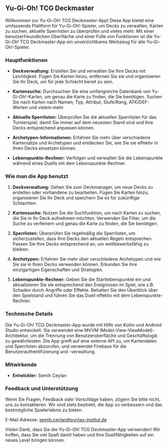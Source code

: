 ## Yu-Gi-Oh! TCG Deckmaster

Willkommen zur Yu-Gi-Oh! TCG Deckmaster-App! Diese App bietet eine umfassende Plattform für Yu-Gi-Oh!-Spieler, um Decks zu verwalten, Karten zu suchen, aktuelle Sperrlisten zu überprüfen und vieles mehr. Mit einer benutzerfreundlichen Oberfläche und einer Fülle von Funktionen ist die Yu-Gi-Oh! TCG Deckmaster-App ein unverzichtbares Werkzeug für alle Yu-Gi-Oh!-Spieler.

### Hauptfunktionen

- **Deckverwaltung:** Erstellen Sie und verwalten Sie Ihre Decks mit Leichtigkeit. Fügen Sie Karten hinzu, entfernen Sie sie und organisieren Sie Ihr Deck, um für jede Schlacht bereit zu sein.

- **Kartensuche:** Durchsuchen Sie eine umfangreiche Datenbank von Yu-Gi-Oh!-Karten, um genau die Karte zu finden, die Sie benötigen. Suchen Sie nach Karten nach Namen, Typ, Attribut, Stufe/Rang, ATK/DEF-Werten und vielem mehr.

- **Aktuelle Sperrlisten:** Überprüfen Sie die aktuellen Sperrlisten für das Turnierspiel, damit Sie immer auf dem neuesten Stand sind und Ihre Decks entsprechend anpassen können.

- **Archetypen-Informationen:** Erfahren Sie mehr über verschiedene Kartensätze und Archetypen und entdecken Sie, wie Sie sie effektiv in Ihren Decks einsetzen können.

- **Lebenspunkte-Rechner:** Verfolgen und verwalten Sie die Lebenspunkte während eines Duells mit dem Lebenspunkte-Rechner.

### Wie man die App benutzt

1. **Deckverwaltung:** Gehen Sie zum Deckmanager, um neue Decks zu erstellen oder vorhandene zu bearbeiten. Fügen Sie Karten hinzu, organisieren Sie Ihr Deck und speichern Sie es für zukünftige Schlachten.

2. **Kartensuche:** Nutzen Sie die Suchfunktion, um nach Karten zu suchen, die Sie in Ihr Deck aufnehmen möchten. Verwenden Sie Filter, um die Suche zu verfeinern und genau die Karte zu finden, die Sie benötigen.

3. **Sperrlisten:** Überprüfen Sie regelmäßig die Sperrlisten, um sicherzustellen, dass Ihre Decks den aktuellen Regeln entsprechen. Passen Sie Ihre Decks entsprechend an, um wettbewerbsfähig zu bleiben.

4. **Archetypen:** Erfahren Sie mehr über verschiedene Archetypen und wie Sie sie in Ihren Decks verwenden können. Erkunden Sie ihre einzigartigen Eigenschaften und Strategien.

5. **Lebenspunkte-Rechner:** Geben Sie die Startlebenspunkte ein und aktualisieren Sie sie entsprechend den Ereignissen im Spiel, wie z.B. Schaden durch Angriffe oder Effekte. Behalten Sie den Überblick über den Spielstand und führen Sie das Duell effektiv mit dem Lebenspunkte-Rechner.

### Technische Details

Die Yu-Gi-Oh! TCG Deckmaster-App wurde mit Hilfe von Kotlin und Android Studio entwickelt. Sie verwendet eine MVVM (Model-View-ViewModel)-Architektur, um die Trennung von Benutzeroberfläche und Geschäftslogik zu gewährleisten. Die App greift auf eine externe API zu, um Kartendaten und Sperrlisten abzurufen, und verwendet Firebase für die Benutzerauthentifizierung und -verwaltung.

### Mitwirkende

- **Entwickler:** Semih Ceylan

### Feedback und Unterstützung

Wenn Sie Fragen, Feedback oder Vorschläge haben, zögern Sie bitte nicht, uns zu kontaktieren. Wir sind stets bestrebt, die App zu verbessern und das bestmögliche Spielerlebnis zu bieten.

E-Mail Adresse: semih.ceylan@syntax-institut.de

Vielen Dank, dass Sie die Yu-Gi-Oh! TCG Deckmaster-App verwenden! Wir hoffen, dass Sie viel Spaß damit haben und Ihre Duellfähigkeiten auf ein neues Level bringen können.
